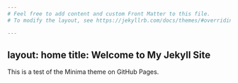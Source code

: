 ```yaml
---
# Feel free to add content and custom Front Matter to this file.
# To modify the layout, see https://jekyllrb.com/docs/themes/#overriding-theme-defaults

---
```

layout: home
title: Welcome to My Jekyll Site
---

This is a test of the Minima theme on GitHub Pages.
